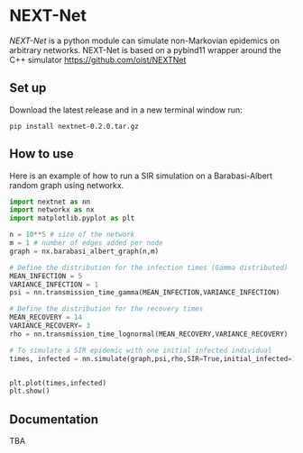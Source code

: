 # NEXT-Net

*NEXT-Net* is a python module can simulate non-Markovian epidemics on arbitrary networks. NEXT-Net is based on a pybind11 wrapper around the C++ simulator https://github.com/oist/NEXTNet

## Set up

Download the latest release and in a new terminal window run:

```
pip install nextnet-0.2.0.tar.gz
```


## How to use

Here is an example of how to run a SIR simulation on a Barabasi-Albert random graph using networkx.

```python
import nextnet as nn
import networkx as nx
import matplotlib.pyplot as plt

n = 10**5 # size of the network
m = 1 # number of edges added per node
graph = nx.barabasi_albert_graph(n,m)

# Define the distribution for the infection times (Gamma distributed)
MEAN_INFECTION = 5
VARIANCE_INFECTION = 1
psi = nn.transmission_time_gamma(MEAN_INFECTION,VARIANCE_INFECTION)

# Define the distribution for the recovery times
MEAN_RECOVERY = 14
VARIANCE_RECOVERY= 3
rho = nn.transmission_time_lognormal(MEAN_RECOVERY,VARIANCE_RECOVERY)

# To simulate a SIR epidemic with one initial infected individual
times, infected = nn.simulate(graph,psi,rho,SIR=True,initial_infected=1)


plt.plot(times,infected)
plt.show()


```

## Documentation

TBA
